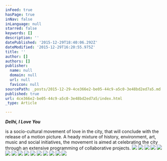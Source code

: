 ```yaml
---
inFeed: true
hasPage: true
inNav: false
inLanguage: null
starred: false
keywords: []
description: ''
datePublished: '2015-12-29T18:40:06.292Z'
dateModified: '2015-12-29T16:20:55.975Z'
title: ''
author: []
authors: []
publisher:
  name: null
  domain: null
  url: null
  favicon: null
sourcePath: _posts/2015-12-29-4ce366e2-be05-44c9-a5c0-3e48bd2ed7a5.md
published: true
url: 4ce366e2-be05-44c9-a5c0-3e48bd2ed7a5/index.html
_type: Article

---
```

_**Delhi, I Love You**_

is a socio-cultural movement of love in the city, that will conclude with the release of a motion picture. A heady mixture of history, environment, art, music and social initiatives, the movement is aimed at celebrating the city through an extensive programming of collaborative projects. ![](https://the-grid-user-content.s3-us-west-2.amazonaws.com/c8d874ad-ce33-43fc-8de8-74484d75362d.jpg)
![](https://the-grid-user-content.s3-us-west-2.amazonaws.com/7d7b2e32-8d97-45af-b769-ab70bd112b08.jpg)
![](https://the-grid-user-content.s3-us-west-2.amazonaws.com/dd4596f0-866c-4804-99e7-03e5b0003a6d.jpg)
![](https://the-grid-user-content.s3-us-west-2.amazonaws.com/f6ca33ad-5c02-4d6d-b81a-23ce58e09809.jpg)
![](https://the-grid-user-content.s3-us-west-2.amazonaws.com/e2d0d3f6-0c20-4098-96e3-b2e4ec76388b.jpg)
![](https://the-grid-user-content.s3-us-west-2.amazonaws.com/e838fa17-b814-466e-940a-bdcd717cc179.jpg)
![](https://the-grid-user-content.s3-us-west-2.amazonaws.com/15604baf-5afb-4420-b26e-ef18f0540248.jpg)
![](https://the-grid-user-content.s3-us-west-2.amazonaws.com/49a93fa1-fdcd-45c1-a4be-046e45016e5b.jpg)
![](https://the-grid-user-content.s3-us-west-2.amazonaws.com/18d86c27-d100-4635-b99b-d99ae82496a9.jpg)
![](https://the-grid-user-content.s3-us-west-2.amazonaws.com/79ff3430-7870-433d-98ca-32097304ecec.png)
![](https://the-grid-user-content.s3-us-west-2.amazonaws.com/f6d8d6b2-acf6-4aba-9d3a-a7afa9a9040f.png)
![](https://the-grid-user-content.s3-us-west-2.amazonaws.com/959f1e3c-886c-4557-83d6-2e7255ae7c41.png)
![](https://the-grid-user-content.s3-us-west-2.amazonaws.com/0e869af4-2750-4fca-8d3b-ba340dba1c37.jpg)
![](https://the-grid-user-content.s3-us-west-2.amazonaws.com/00ddaaee-852a-46cb-a820-e00b96389e84.jpg)
![](https://the-grid-user-content.s3-us-west-2.amazonaws.com/fcf67e14-1677-4517-9f79-06cee8b62686.jpg)